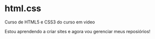 # html.css
 Curso de HTML5 e CSS3 do curso em video

Estou aprendendo a criar sites e agora vou gerenciar meus reposiórios!